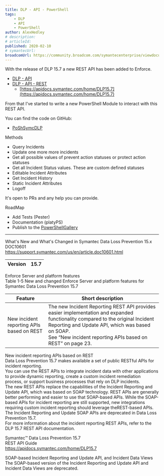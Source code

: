 ```yaml
---
title: DLP - API - PowerShell
tags:
    - DLP
    - API
    - PowerShell
author: AlexHedley
# description: 
# articleId: 
published: 2020-02-10
# symantecUrl:
broadcomUrl: https://community.broadcom.com/symantecenterprise/viewdocument/dlp-api-powershell?CommunityKey=65cf8c43-bb97-4e96-ae0b-0db8ba1b4d07&tab=librarydocuments
---
```


With the release of DLP 15.7 a new REST API has been added to Enforce.
  
- [DLP - API](https://www.symantec.com/connect/articles/dlp-api)
- [DLP - API - REST](https://community.broadcom.com/symantecenterprise/viewdocument?DocumentKey=f6319a99-6c61-4d58-8554-f8cbdd380e4d&amp;CommunityKey=65cf8c43-bb97-4e96-ae0b-0db8ba1b4d07&amp;tab=librarydocuments)
    - [https://apidocs.symantec.com/home/DLP15.7](https://apidocs.symantec.com/home/DLP15.7)

From that I've started to write a new PowerShell Module to interact with this REST API.
  
You can find the code on GitHub:

- [PoShSymcDLP](https://github.com/Protirus/PoShSymcDLP)

Methods

- Query Incidents
- Update one more more incidents
- Get all possible values of prevent action statuses or protect action statuses
- Get all Incident Status values. These are custom defined statuses
- Editable Incident Attributes
- Get Incident History
- Static Incident Attributes
- Logoff

It's open to PRs and any help you can provide.
  
RoadMap

- Add Tests (Pester)
- Documentation (platyPS)
- Publish to the [PowerShellGallery](https://www.powershellgallery.com/)

---
  
What's New and What's Changed in Symantec Data Loss Prevention 15.x  
DOC10601  
https://support.symantec.com/us/en/article.doc10601.html

| Version | 15.7 |
| --- | --- |

Enforce Server and platform features  
Table 1-5 New and changed Enforce Server and platform features for Symantec Data Loss Prevention 15.7

| Feature | Short description |
| --- | --- |
| New incident reporting APIs based on REST | The new Incident Reporting REST API provides easier implementation and expanded functionality compared to the original Incident Reporting and Update API, which was based on SOAP.  <br>			See “New incident reporting APIs based on REST” on page 23. |

New incident reporting APIs based on REST  
Data Loss Prevention 15.7 makes available a set of public RESTful APIs for incident reporting.  
You can use the REST APIs to integrate incident data with other applications to provide dynamic reporting, create a custom incident remediation process, or support business processes that rely on DLP incidents.  
The new REST APIs replace the capabilities of the Incident Reporting and Update API, which was based on SOAP technology. REST APIs are generally better performing and easier to use that SOAP-based APIs. While the SOAP-based APIs for incident reporting are still supported, new integrations requiring custom incident reporting should leverage theREST-based APIs. The Incident Reporting and Update SOAP APIs are deprecated in Data Loss Prevention 15.7.  
For more information about the incident reporting REST APIs, refer to the DLP 15.7 REST API documentation.
  
Symantec™ Data Loss Prevention 15.7  
REST API Guide  
https://apidocs.symantec.com/home/DLP15.7
  
SOAP-based Incident Reporting and Update API, and Incident Data Views  
The SOAP-based version of the Incident Reporting and Update API and Incident Data Views are deprecated.
